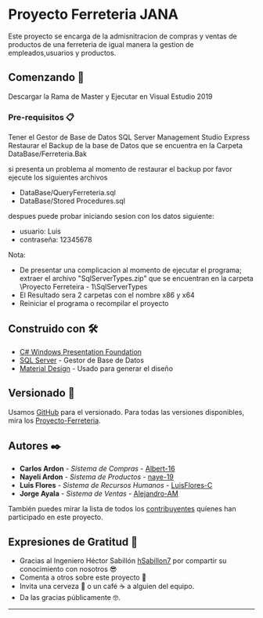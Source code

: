 # Proyecto Ferreteria JANA

Este proyecto se encarga de la admisnitracion de compras y ventas de productos de una ferreteria de igual manera
la gestion de empleados,usuarios y productos.

## Comenzando 🚀

Descargar la Rama de Master y Ejecutar en Visual Estudio 2019

### Pre-requisitos 📋

Tener el Gestor de Base de Datos SQL Server Management Studio Express
Restaurar el Backup de la base de Datos que se encuentra en la Carpeta DataBase/Ferreteria.Bak

si presenta un problema al momento de restaurar el backup por favor ejecute los siguientes archivos
* DataBase/QueryFerreteria.sql
* DataBase/Stored Procedures.sql

despues puede probar iniciando sesion con los datos siguiente:
* usuario: Luis
* contraseña: 12345678

Nota:
* De presentar una complicacion al momento de ejecutar el programa; extraer el archivo "SqlServerTypes.zip" que se encuentran en la carpeta \Proyecto Ferreteira - 1\SqlServerTypes
* El Resultado sera 2 carpetas con el nombre x86 y x64
* Reiniciar el programa o recompilar el proyecto


## Construido con 🛠️

* [C# Windows Presentation Foundation](https://docs.microsoft.com/en-us/visualstudio/get-started/csharp/tutorial-wpf?view=vs-2019) 
* [SQL Server](https://docs.microsoft.com/en-us/sql/sql-server/?view=sql-server-ver15) - Gestor de Base de Datos
* [Material Design](https://material.io/design) - Usado para generar el diseño

## Versionado 📌

Usamos [GitHub](https://github.com/) para el versionado. Para todas las versiones disponibles, 
mira los [Proyecto-Ferreteria](https://github.com/Luis-FloresC/Proyecto-Ferreteria.git).

## Autores ✒️

* **Carlos Ardon** - *Sistema de Compras* - [Albert-16](https://github.com/Albert-16)
* **Nayeli Ardon** - *Sistema de Productos* - [naye-19](https://github.com/naye-19)
* **Luis Flores** - *Sistema de Recursos Humanos* - [LuisFlores-C](https://github.com/Luis-FloresC)
* **Jorge Ayala** - *Sistema de Ventas* - [Alejandro-AM](https://github.com/Alejandro-AM)

También puedes mirar la lista de todos los [contribuyentes](https://github.com/Luis-FloresC/Proyecto-Ferreteria/graphs/contributors) 
quíenes han participado en este proyecto. 

## Expresiones de Gratitud 🎁

* Gracias al Ingeniero Héctor Sabillón [hSabillon7](https://github.com/hsabillon7) por compartir su conocimiento con nosotros 😎
* Comenta a otros sobre este proyecto 📢
* Invita una cerveza 🍺 o un café ☕ a alguien del equipo. 
* Da las gracias públicamente 🤓.

---

